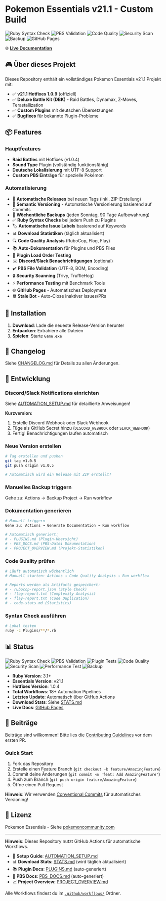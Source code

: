 # Pokemon Essentials v21.1 - Custom Build

![Ruby Syntax Check](https://github.com/99Problemsx/test-stuff/actions/workflows/ruby-syntax-check.yml/badge.svg)
![PBS Validation](https://github.com/99Problemsx/test-stuff/actions/workflows/validate-pbs.yml/badge.svg)
![Code Quality](https://github.com/99Problemsx/test-stuff/actions/workflows/code-quality.yml/badge.svg)
![Security Scan](https://github.com/99Problemsx/test-stuff/actions/workflows/security-scan.yml/badge.svg)
![Backup](https://github.com/99Problemsx/test-stuff/actions/workflows/backup.yml/badge.svg)
![GitHub Pages](https://github.com/99Problemsx/test-stuff/actions/workflows/deploy-pages.yml/badge.svg)

🌐 **[Live Documentation](https://99problemsx.github.io/test-stuff/)**

## 🎮 Über dieses Projekt

Dieses Repository enthält ein vollständiges Pokemon Essentials v21.1 Projekt mit:

- ✅ **v21.1 Hotfixes 1.0.9** (offiziell)
- ✅ **Deluxe Battle Kit (DBK)** - Raid Battles, Dynamax, Z-Moves, Terastallization
- ✅ **Custom Plugins** mit deutschen Übersetzungen
- ✅ **Bugfixes** für bekannte Plugin-Probleme

## 📦 Features

### Hauptfeatures
- **Raid Battles** mit Hotfixes (v1.0.4)
- **Sound Type** Plugin (vollständig funktionsfähig)
- **Deutsche Lokalisierung** mit UTF-8 Support
- **Custom PBS Einträge** für spezielle Pokémon

### Automatisierung
- 🤖 **Automatische Releases** bei neuen Tags (inkl. ZIP-Erstellung)
- 📝 **Semantic Versioning** - Automatische Versionierung basierend auf Commits
- 💾 **Wöchentliche Backups** (jeden Sonntag, 90 Tage Aufbewahrung)
- ✅ **Ruby Syntax Checks** bei jedem Push zu Plugins
- 🏷️ **Automatische Issue Labels** basierend auf Keywords
- 📊 **Download Statistiken** (täglich aktualisiert)
- 🔍 **Code Quality Analysis** (RuboCop, Flog, Flay)
- 📚 **Auto-Dokumentation** für Plugins und PBS Files
- 🧪 **Plugin Load Order Testing**
- ✉️ **Discord/Slack Benachrichtigungen** (optional)
- ✔️ **PBS File Validation** (UTF-8, BOM, Encoding)
- 🔒 **Security Scanning** (Trivy, TruffleHog)
- ⚡ **Performance Testing** mit Benchmark Tools
- 🌐 **GitHub Pages** - Automatisches Deployment
- 🗑️ **Stale Bot** - Auto-Close inaktiver Issues/PRs

## 🚀 Installation

1. **Download**: Lade die neueste Release-Version herunter
2. **Entpacken**: Extrahiere alle Dateien
3. **Spielen**: Starte `Game.exe`

## 📝 Changelog

Siehe [CHANGELOG.md](Plugins/[DBK_003.1]%20Raid%20Battles%20Hotfixes/CHANGELOG.md) für Details zu allen Änderungen.

## 🔧 Entwicklung

### Discord/Slack Notifications einrichten

Siehe [AUTOMATION_SETUP.md](AUTOMATION_SETUP.md) für detaillierte Anweisungen!

**Kurzversion:**
1. Erstelle Discord Webhook oder Slack Webhook
2. Füge als GitHub Secret hinzu (`DISCORD_WEBHOOK` oder `SLACK_WEBHOOK`)
3. Fertig! Benachrichtigungen laufen automatisch

### Neue Version erstellen

```bash
# Tag erstellen und pushen
git tag v1.0.5
git push origin v1.0.5

# Automatisch wird ein Release mit ZIP erstellt!
```

### Manuelles Backup triggern

Gehe zu: Actions → Backup Project → Run workflow

### Dokumentation generieren

```bash
# Manuell triggern
Gehe zu: Actions → Generate Documentation → Run workflow

# Automatisch generiert:
# - PLUGINS.md (Plugin-Übersicht)
# - PBS_DOCS.md (PBS-Datei Dokumentation)
# - PROJECT_OVERVIEW.md (Projekt-Statistiken)
```

### Code Quality prüfen

```bash
# Läuft automatisch wöchentlich
# Manuell starten: Actions → Code Quality Analysis → Run workflow

# Reports werden als Artifacts gespeichert:
# - rubocop-report.json (Style Check)
# - flog-report.txt (Complexity Analysis)
# - flay-report.txt (Code Duplication)
# - code-stats.md (Statistics)
```

### Syntax Check ausführen

```bash
# Lokal testen
ruby -c Plugins/**/*.rb
```

## 📊 Status

![Ruby Syntax Check](https://github.com/99Problemsx/test-stuff/actions/workflows/ruby-syntax-check.yml/badge.svg)
![PBS Validation](https://github.com/99Problemsx/test-stuff/actions/workflows/validate-pbs.yml/badge.svg)
![Plugin Tests](https://github.com/99Problemsx/test-stuff/actions/workflows/test-plugins.yml/badge.svg)
![Code Quality](https://github.com/99Problemsx/test-stuff/actions/workflows/code-quality.yml/badge.svg)
![Security Scan](https://github.com/99Problemsx/test-stuff/actions/workflows/security-scan.yml/badge.svg)
![Performance Test](https://github.com/99Problemsx/test-stuff/actions/workflows/performance-test.yml/badge.svg)
![Backup](https://github.com/99Problemsx/test-stuff/actions/workflows/backup.yml/badge.svg)

- **Ruby Version**: 3.1+
- **Essentials Version**: v21.1
- **Hotfixes Version**: 1.0.4
- **Total Workflows**: 18+ Automation Pipelines
- **Letztes Update**: Automatisch über GitHub Actions
- **Download Stats**: Siehe [STATS.md](STATS.md)
- **Live Docs**: [GitHub Pages](https://99problemsx.github.io/test-stuff/)

## 🤝 Beiträge

Beiträge sind willkommen! Bitte lies die [Contributing Guidelines](CONTRIBUTING.md) vor dem ersten PR.

### Quick Start
1. Fork das Repository
2. Erstelle einen Feature Branch (`git checkout -b feature/AmazingFeature`)
3. Commit deine Änderungen (`git commit -m 'feat: Add AmazingFeature'`)
4. Push zum Branch (`git push origin feature/AmazingFeature`)
5. Öffne einen Pull Request

**Hinweis**: Wir verwenden [Conventional Commits](https://www.conventionalcommits.org/) für automatisches Versioning!

## 📄 Lizenz

Pokemon Essentials - Siehe [pokemoncommunity.com](https://www.pokemoncommunity.com/)

---

**Hinweis**: Dieses Repository nutzt GitHub Actions für automatische Workflows. 

- 📖 **Setup Guide**: [AUTOMATION_SETUP.md](AUTOMATION_SETUP.md)
- 📊 **Download Stats**: [STATS.md](STATS.md) (wird täglich aktualisiert)
- 📚 **Plugin Docs**: [PLUGINS.md](PLUGINS.md) (auto-generiert)
- 📝 **PBS Docs**: [PBS_DOCS.md](PBS_DOCS.md) (auto-generiert)
- 📈 **Project Overview**: [PROJECT_OVERVIEW.md](PROJECT_OVERVIEW.md)

Alle Workflows findest du im [`.github/workflows/`](.github/workflows/) Ordner.
